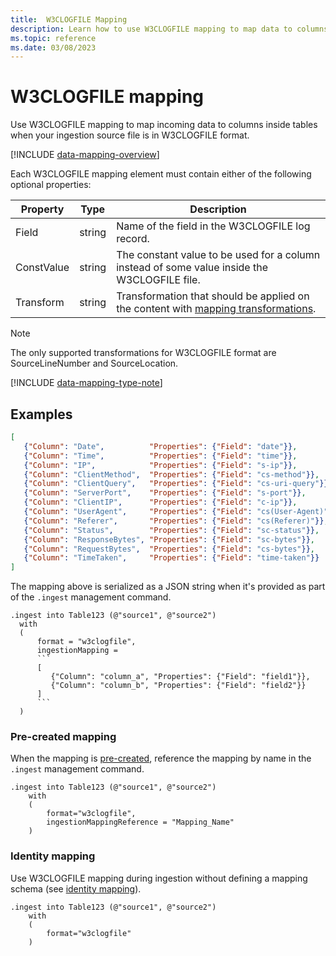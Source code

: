 ```yaml
---
title:  W3CLOGFILE Mapping
description: Learn how to use W3CLOGFILE mapping to map data to columns inside tables upon ingestion.
ms.topic: reference
ms.date: 03/08/2023
---
```


# W3CLOGFILE mapping

Use W3CLOGFILE mapping to map incoming data to columns inside tables when your ingestion source file is in W3CLOGFILE format.

[!INCLUDE [data-mapping-overview](../../includes/data-mapping-overview.md)]

Each W3CLOGFILE mapping element must contain either of the following optional properties:

| Property   | Type   | Description                                                                                                                                                                                                                                                                                                                                                                                                                                  |
|------------|--------|----------------------------------------------------------------------------------------------------------------------------------------------------------------------------------------------------------------------------------------------------------------------------------------------------------------------------------------------------------------------------------------------------------------------------------------------|
| Field      | string | Name of the field in the W3CLOGFILE log record.                                                                                                                                                                                                                                                                                                                                                                                              |
| ConstValue | string | The constant value to be used for a column instead of some value inside the W3CLOGFILE file.                                                                                                                                                                                                                                                                                                                                                 |
| Transform  | string | Transformation that should be applied on the content with [mapping transformations](mappings.md#mapping-transformations).                                                                                                                                                                                                                                                                                                                    |

> [!NOTE]
>
> The only supported transformations for W3CLOGFILE format are SourceLineNumber and SourceLocation.

[!INCLUDE [data-mapping-type-note](../../includes/data-mapping-type-note.md)]

## Examples

```json
[
   {"Column": "Date",          "Properties": {"Field": "date"}},
   {"Column": "Time",          "Properties": {"Field": "time"}},
   {"Column": "IP",            "Properties": {"Field": "s-ip"}},
   {"Column": "ClientMethod",  "Properties": {"Field": "cs-method"}},
   {"Column": "ClientQuery",   "Properties": {"Field": "cs-uri-query"}},
   {"Column": "ServerPort",    "Properties": {"Field": "s-port"}},
   {"Column": "ClientIP",      "Properties": {"Field": "c-ip"}},
   {"Column": "UserAgent",     "Properties": {"Field": "cs(User-Agent)"}},
   {"Column": "Referer",       "Properties": {"Field": "cs(Referer)"}},
   {"Column": "Status",        "Properties": {"Field": "sc-status"}},
   {"Column": "ResponseBytes", "Properties": {"Field": "sc-bytes"}},
   {"Column": "RequestBytes",  "Properties": {"Field": "cs-bytes"}},
   {"Column": "TimeTaken",     "Properties": {"Field": "time-taken"}}
]
```

The mapping above is serialized as a JSON string when it's provided as part of the `.ingest` management command.

````kusto
.ingest into Table123 (@"source1", @"source2")
  with
  (
      format = "w3clogfile",
      ingestionMapping =
      ```
      [
         {"Column": "column_a", "Properties": {"Field": "field1"}},
         {"Column": "column_b", "Properties": {"Field": "field2"}}
      ]
      ```
  )
````

### Pre-created mapping

When the mapping is [pre-created](create-ingestion-mapping-command.md), reference the mapping by name in the `.ingest` management command.

```kusto
.ingest into Table123 (@"source1", @"source2")
    with
    (
        format="w3clogfile",
        ingestionMappingReference = "Mapping_Name"
    )
```

### Identity mapping

Use W3CLOGFILE mapping during ingestion without defining a mapping schema (see [identity mapping](mappings.md#identity-mapping)).

```kusto
.ingest into Table123 (@"source1", @"source2")
    with
    (
        format="w3clogfile"
    )
```
